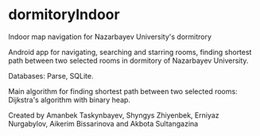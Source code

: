 # dormitoryIndoor
Indoor map navigation for Nazarbayev University's dormitrory

Android app for navigating, searching and starring rooms, finding shortest path between two selected rooms in dormitory of Nazarbayev University.

Databases: Parse, SQLite.

Main algorithm for finding shortest path between two selected rooms: Dijkstra's algorithm with binary heap.

Created by Amanbek Taskynbayev, Shyngys Zhiyenbek, Erniyaz Nurgabylov, Aikerim Bissarinova and Akbota Sultangazina
